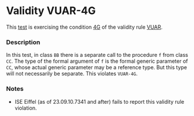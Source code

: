 # Validity VUAR-4G

This [test](.) is exercising the condition [4G](../Readme.md) of the validity rule [VUAR](../../vuar/Readme.md).

### Description

In this test, in class `BB` there is a separate call to the procedure `f` from class `CC`. The type of the formal argument of `f` is the formal generic parameter of `CC`, whose actual generic parameter may be a reference type. But this type will not necessarily be separate. This violates `VUAR-4G`.

### Notes

* ISE Eiffel (as of 23.09.10.7341 and after) fails to report this validity rule violation.
